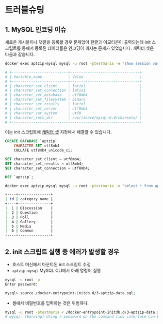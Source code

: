 # 트러블슈팅

## 1. MySQL 인코딩 이슈

새로운 게시물이나 댓글을 등록할 경우 문제없이 한글과 이모티콘이 출력되는데
init 스크립트를 통해서 등록된 데이터들은 인코딩이 깨지는 문제가 있었습니다.
캐릭터 셋은 다음과 같습니다.

```bash
docker exec aptzip-mysql mysql -u root -ptestmaria -e "show session variables like 'char%';"

# +--------------------------+--------------------------------+
# | Variable_name            | Value                          |
# +--------------------------+--------------------------------+
# | character_set_client     | latin1                         |
# | character_set_connection | latin1                         |
# | character_set_database   | utf8mb4                        |
# | character_set_filesystem | binary                         |
# | character_set_results    | latin1                         |
# | character_set_server     | utf8mb4                        |
# | character_set_system     | utf8                           |
# | character_sets_dir       | /usr/share/mysql-8.0/charsets/ |
# +--------------------------+--------------------------------+
```

이는 init 스크립트에 [캐릭터 셋](https://dev.mysql.com/doc/refman/8.0/en/charset-connection.html) 지정해서 해결할 수 있습니다.

```sql
CREATE DATABASE `aptzip`
	CHARACTER SET utf8mb4
	COLLATE utf8mb4_unicode_ci;

SET character_set_client = utf8mb4;
SET character_set_results = utf8mb4;
SET character_set_connection = utf8mb4;

USE `aptzip`;
```

```bash
docker exec aptzip-mysql mysql -u root -ptestmaria -e "select * from aptzip.tb_category;"

+----+---------------+
| id | category_name |
+----+---------------+
|  1 | Discussion    |
|  2 | Question      |
|  3 | Poll          |
|  4 | Gallery       |
|  5 | Media         |
|  6 | Common        |
+----+---------------+
```

## 2. init 스크립트 실행 중 에러가 발생할 경우

- 호스트 머신에서 마운트된 init 스크립트 수정
- `aptzip-mysql` MySQL CLI에서 아래 명령어 실행

```bash
mysql -u root -p
Enter password:

mysql> source /docker-entrypoint-initdb.d/3-aptzip-data.sql;
```

- 셸에서 비밀번호를 입력하는 것은 위험하다.

```bash
mysql -u root -ptestmaria < /docker-entrypoint-initdb.d/3-aptzip-data.sql
# mysql: [Warning] Using a password on the command line interface can be insecure.
```
